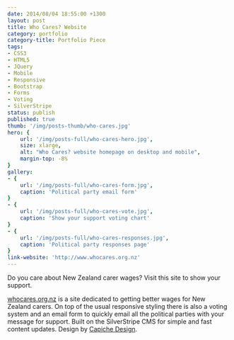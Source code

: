 ```yaml
---
date: 2014/08/04 18:55:00 +1300
layout: post
title: Who Cares? Website
category: portfolio
category-title: Portfolio Piece
tags:
- CSS3
- HTML5
- JQuery
- Mobile
- Responsive
- Bootstrap
- Forms
- Voting
- SilverStripe
status: publish
published: true
thumb: '/img/posts-thumb/who-cares.jpg'
hero: {
	url: '/img/posts-full/who-cares-hero.jpg',
	size: xlarge,
	alt: "Who Cares? website homepage on desktop and mobile",
	margin-top: -8%
}
gallery:
- {
	url: '/img/posts-full/who-cares-form.jpg',
	caption: 'Political party email form'
}
- {
	url: '/img/posts-full/who-cares-vote.jpg',
	caption: 'Show your support voting chart'
}
- {
	url: '/img/posts-full/who-cares-responses.jpg',
	caption: 'Political party responses page'
}
link-website: 'http://www.whocares.org.nz'
---
```


Do you care about New Zealand carer wages? Visit this site to show your support.

[whocares.org.nz](http://www.whocares.org.nz/ "Visit Who Cares? website") is a site dedicated to getting better wages for New Zealand carers. On top of the usual responsive styling there is also a voting system and an email form to quickly email all the political parties with your message for support. Built on the SilverStripe CMS for simple and fast content updates. Design by [Capiche Design](http://www.capiche.co.nz "Visit Capiche website").